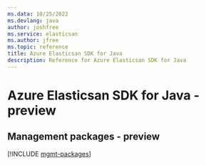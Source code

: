 ```yaml
---
ms.data: 10/25/2022
ms.devlang: java
author: joshfree
ms.service: elasticsan
ms.author: jfree
ms.topic: reference
title: Azure Elasticsan SDK for Java
description: Reference for Azure Elasticsan SDK for Java
---
```

# Azure Elasticsan SDK for Java - preview

## Management packages - preview
[!INCLUDE [mgmt-packages](elasticsan-mgmt-index.md)]
